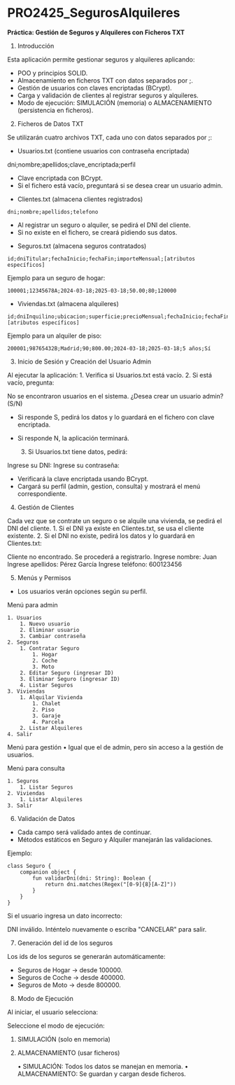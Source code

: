 # PRO2425_SegurosAlquileres

**Práctica: Gestión de Seguros y Alquileres con Ficheros TXT**

1. Introducción

Esta aplicación permite gestionar seguros y alquileres aplicando:

- POO y principios SOLID.
- Almacenamiento en ficheros TXT con datos separados por ;.
- Gestión de usuarios con claves encriptadas (BCrypt).
- Carga y validación de clientes al registrar seguros y alquileres.
- Modo de ejecución: SIMULACIÓN (memoria) o ALMACENAMIENTO (persistencia en ficheros).

2. Ficheros de Datos TXT

Se utilizarán cuatro archivos TXT, cada uno con datos separados por ;:

* Usuarios.txt (contiene usuarios con contraseña encriptada)

dni;nombre;apellidos;clave_encriptada;perfil

- Clave encriptada con BCrypt.
- Si el fichero está vacío, preguntará si se desea crear un usuario admin.

* Clientes.txt (almacena clientes registrados)

```
dni;nombre;apellidos;telefono
```

- Al registrar un seguro o alquiler, se pedirá el DNI del cliente.
- Si no existe en el fichero, se creará pidiendo sus datos.

* Seguros.txt (almacena seguros contratados)

```
id;dniTitular;fechaInicio;fechaFin;importeMensual;[atributos específicos]
```

Ejemplo para un seguro de hogar:

```
100001;12345678A;2024-03-18;2025-03-18;50.00;80;120000
```

* Viviendas.txt (almacena alquileres)

```
id;dniInquilino;ubicacion;superficie;precioMensual;fechaInicio;fechaFin;[atributos específicos]
```

Ejemplo para un alquiler de piso:

```
200001;98765432B;Madrid;90;800.00;2024-03-18;2025-03-18;5 años;Sí
```

3. Inicio de Sesión y Creación del Usuario Admin

Al ejecutar la aplicación:
	1.	Verifica si Usuarios.txt está vacío.
	2.	Si está vacío, pregunta:

No se encontraron usuarios en el sistema. ¿Desea crear un usuario admin? (S/N)

- Si responde S, pedirá los datos y lo guardará en el fichero con clave encriptada.
- Si responde N, la aplicación terminará.

	3.	Si Usuarios.txt tiene datos, pedirá:

Ingrese su DNI:
Ingrese su contraseña:

- Verificará la clave encriptada usando BCrypt.
- Cargará su perfil (admin, gestion, consulta) y mostrará el menú correspondiente.

4. Gestión de Clientes

Cada vez que se contrate un seguro o se alquile una vivienda, se pedirá el DNI del cliente.
	1.	Si el DNI ya existe en Clientes.txt, se usa el cliente existente.
	2.	Si el DNI no existe, pedirá los datos y lo guardará en Clientes.txt:

Cliente no encontrado. Se procederá a registrarlo.
Ingrese nombre: Juan
Ingrese apellidos: Pérez García
Ingrese teléfono: 600123456

5. Menús y Permisos

- Los usuarios verán opciones según su perfil.

Menú para admin

```
1. Usuarios
    1. Nuevo usuario
    2. Eliminar usuario
    3. Cambiar contraseña
2. Seguros
    1. Contratar Seguro
        1. Hogar
        2. Coche
        3. Moto
    2. Editar Seguro (ingresar ID)
    3. Eliminar Seguro (ingresar ID)
    4. Listar Seguros
3. Viviendas
    1. Alquilar Vivienda
        1. Chalet
        2. Piso
        3. Garaje
        4. Parcela
    2. Listar Alquileres
4. Salir
```

Menú para gestión
	•	Igual que el de admin, pero sin acceso a la gestión de usuarios.

Menú para consulta

```
1. Seguros
    1. Listar Seguros
2. Viviendas
    1. Listar Alquileres
3. Salir
```

6. Validación de Datos

- Cada campo será validado antes de continuar.
- Métodos estáticos en Seguro y Alquiler manejarán las validaciones.

Ejemplo:

```
class Seguro {
    companion object {
        fun validarDni(dni: String): Boolean {
            return dni.matches(Regex("[0-9]{8}[A-Z]"))
        }
    }
}
```

Si el usuario ingresa un dato incorrecto:

DNI inválido. Inténtelo nuevamente o escriba "CANCELAR" para salir.

7. Generación del id de los seguros

Los ids de los seguros se generarán automáticamente:

- Seguros de Hogar → desde 100000.
- Seguros de Coche → desde 400000.
- Seguros de Moto → desde 800000.

8. Modo de Ejecución

Al iniciar, el usuario selecciona:

Seleccione el modo de ejecución:
1. SIMULACIÓN (solo en memoria)
2. ALMACENAMIENTO (usar ficheros)

	•	SIMULACIÓN: Todos los datos se manejan en memoria.
	•	ALMACENAMIENTO: Se guardan y cargan desde ficheros.
